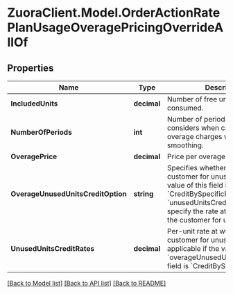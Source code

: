 # ZuoraClient.Model.OrderActionRatePlanUsageOveragePricingOverrideAllOf

## Properties

Name | Type | Description | Notes
------------ | ------------- | ------------- | -------------
**IncludedUnits** | **decimal** | Number of free units that may be consumed.  | [optional] 
**NumberOfPeriods** | **int** | Number of periods that Zuora considers when calculating overage charges with overage smoothing.  | [optional] 
**OveragePrice** | **decimal** | Price per overage unit consumed.  | [optional] 
**OverageUnusedUnitsCreditOption** | **string** | Specifies whether to credit the customer for unused units.  If the value of this field is &#x60;CreditBySpecificRate&#x60;, use the &#x60;unusedUnitsCreditRates&#x60; field to specify the rate at which to credit the customer for unused units.  | [optional] 
**UnusedUnitsCreditRates** | **decimal** | Per-unit rate at which to credit the customer for unused units. Only applicable if the value of the &#x60;overageUnusedUnitsCreditOption&#x60; field is &#x60;CreditBySpecificRate&#x60;.  | [optional] 

[[Back to Model list]](../README.md#documentation-for-models) [[Back to API list]](../README.md#documentation-for-api-endpoints) [[Back to README]](../README.md)

